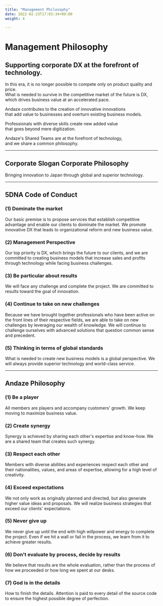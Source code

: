```yaml
---
title: "Management Philosophy"
date: 2022-02-23T17:03:34+09:00
weight: 4
 
---
```

# Management Philosophy
## Supporting corporate DX at the forefront of technology.
In this era, it is no longer possible to compete only on product quality and price.  
What is needed to survive in the competitive market of the future is DX,  
which drives business value at an accelerated pace.

Andaze contributes to the creation of innovative innovations  
that add value to businesses and overturn existing business models.  

Professionals with diverse skills create new added value  
that goes beyond mere digitization.  

Andaze's Shared Teams are at the forefront of technology,  
and we share a common philosophy.

***

## Corporate Slogan Corporate Philosophy
<font class="font-bold text-xl">Bringing innovation to Japan through global and superior technology.<font>

***

## 5DNA Code of Conduct
### (1)	Dominate the market
Our basic premise is to propose services that establish competitive advantage and enable our clients to dominate the market. We promote innovative DX that leads to organizational reform and new business value.

### (2)	Management Perspective
Our top priority is DX, which brings the future to our clients, and we are committed to creating business models that increase sales and profits through technology while facing business challenges.

### (3)	Be particular about results
We will face any challenge and complete the project. We are committed to results toward the goal of innovation.

### (4)	Continue to take on new challenges
Because we have brought together professionals who have been active on the front lines of their respective fields, we are able to take on new challenges by leveraging our wealth of knowledge. We will continue to challenge ourselves with advanced solutions that question common sense and precedent.

### (5)	Thinking in terms of global standards
What is needed to create new business models is a global perspective. We will always provide superior technology and world-class service.

***

## Andaze Philosophy
### (1)	Be a player
All members are players and accompany customers' growth. We keep moving to maximize business value.

### (2)	Create synergy
Synergy is achieved by sharing each other's expertise and know-how. We are a shared team that creates such synergy.

### (3)	Respect each other
Members with diverse abilities and experiences respect each other and their nationalities, values, and areas of expertise, allowing for a high level of creativity.

### (4)	Exceed expectations
We not only work as originally planned and directed, but also generate higher value ideas and proposals. We will realize business strategies that exceed our clients' expectations.

### (5)	Never give up
We never give up until the end with high willpower and energy to complete the project. Even if we hit a wall or fail in the process, we learn from it to achieve greater results.

### (6)	Don't evaluate by process, decide by results
We believe that results are the whole evaluation, rather than the process of how we proceeded or how long we spent at our desks.

### (7)	God is in the details
How to finish the details. Attention is paid to every detail of the source code to ensure the highest possible degree of perfection.